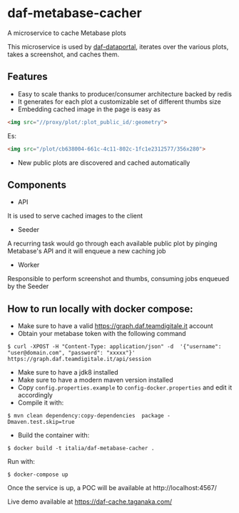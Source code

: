 # daf-metabase-cacher
A microservice to cache Metabase plots

This microservice is used by [daf-dataportal](https://github.com/italia/daf-dataportal),
iterates over the various plots, takes a screenshot, and caches them.


## Features

* Easy to scale thanks to producer/consumer architecture backed by redis 
* It generates for each plot a customizable set of different thumbs size
* Embedding cached image in the page is easy as
 ```html
<img src="//proxy/plot/:plot_public_id/:geometry">
```
Es:
```html
<img src="/plot/cb638004-661c-4c11-802c-1fc1e2312577/356x280">
```

* New public plots are discovered and cached automatically

## Components

* API

It is used to serve cached images to the client

* Seeder

A recurring task would go through each available public plot by pinging Metabase's API and it will enqueue a new caching job

 
* Worker

Responsible to perform screenshot and thumbs, consuming jobs enqueued by the Seeder

## How to run locally with docker compose:

* Make sure to have a valid https://graph.daf.teamdigitale.it account
* Obtain your metabase token with the following command

```
$ curl -XPOST -H "Content-Type: application/json" -d  '{"username": "user@domain.com", "password": "xxxxx"}'   https://graph.daf.teamdigitale.it/api/session
```

* Make sure to have a jdk8 installed
* Make sure to have a modern maven version installed
* Copy ```config.properties.example``` to ```config-docker.properties``` and edit it accordingly
* Compile it with:

```
$ mvn clean dependency:copy-dependencies  package -Dmaven.test.skip=true
```

* Build the container with:
```
$ docker build -t italia/daf-metabase-cacher .
```

Run with:
```
$ docker-compose up
```

Once the service is up, a POC will be available at http://localhost:4567/

Live demo available at https://daf-cache.taganaka.com/


